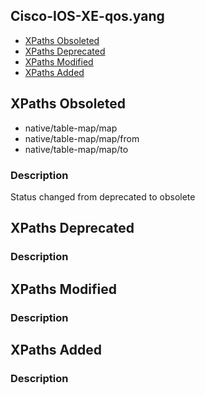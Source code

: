 ## Cisco-IOS-XE-qos.yang


- [XPaths Obsoleted](#xpaths-obsoleted)
- [XPaths Deprecated](#xpaths-deprecated)
- [XPaths Modified](#xpaths-modified)
- [XPaths Added](#xpaths-added)

## XPaths Obsoleted

- native/table-map/map
- native/table-map/map/from
- native/table-map/map/to

### Description

Status changed from deprecated to obsolete

## XPaths Deprecated

### Description

## XPaths Modified

### Description

## XPaths Added

### Description
